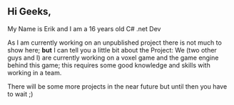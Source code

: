 ## Hi Geeks,

My Name is Erik and I am a 16 years old C# .net Dev

As I am currently working on an unpublished project there is not much to show here; **but** I can tell you a little bit about the Project:
We (two other guys and I) are currently working on a voxel game and the game engine behind this game; this requires some good knowledge and skills with working in a team.

There will be some more projects in the near future but until then you have to wait ;)

<!---
Erikiller/Erikiller is a ✨ special ✨ repository because its `README.md` (this file) appears on your GitHub profile.
You can click the Preview link to take a look at your changes.
--->
